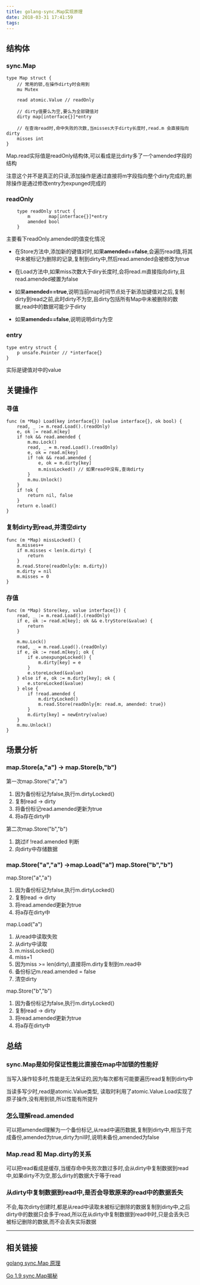 ```yaml
---
title: golang-sync.Map实现原理
date: 2018-03-31 17:41:59
tags:
---
```


## 结构体

### sync.Map

    type Map struct {
        // 常用的锁,在操作dirty时会用到
        mu Mutex

        read atomic.Value // readOnly

        // dirty值要么为空,要么为全部键值对
        dirty map[interface{}]*entry

        // 在查询read时,命中失败的次数,当misses大于dirty长度时,read.m 会直接指向dirty
        misses int
    }

Map.read实际值是readOnly结构体,可以看成是比dirty多了一个amended字段的结构

注意这个并不是真正的只读,添加操作是通过直接将m字段指向整个dirty完成的,删除操作是通过修改entry为expunged完成的


### readOnly

        type readOnly struct {
            m       map[interface{}]*entry
            amended bool 
        }

 主要看下readOnly.amended的值变化情况

- 在Store方法中,添加新的键值对时,如果**amended==false**,会遍历read值,将其中未被标记为删除的记录,复制到dirty中,然后read.amended会被修改为true

- 在Load方法中,如果miss次数大于diry长度时,会将read.m直接指向dirty,且read.amended被置为false

- 如果**amended==true**,说明当前map时间节点处于新添加键值对之后,复制dirty到read之前,此时dirty不为空,且dirty包括所有Map中未被删除的数据,read中的数据可能少于dirty

- 如果**amended==false**,说明说明dirty为空

### entry

    type entry struct {
        p unsafe.Pointer // *interface{}
    }

实际是键值对中的value



## 关键操作

### 寻值

    func (m *Map) Load(key interface{}) (value interface{}, ok bool) {
        read, _ := m.read.Load().(readOnly)
        e, ok := read.m[key]
        if !ok && read.amended {
            m.mu.Lock()
            read, _ = m.read.Load().(readOnly)
            e, ok = read.m[key]
            if !ok && read.amended {
                e, ok = m.dirty[key]
                m.missLocked() // 如果read中没有,查询dirty
            }
            m.mu.Unlock()
        }
        if !ok {
            return nil, false
        }
        return e.load()
    }

### 复制dirty到read,并清空dirty

    func (m *Map) missLocked() {
        m.misses++
        if m.misses < len(m.dirty) {
            return
        }
        m.read.Store(readOnly{m: m.dirty})
        m.dirty = nil
        m.misses = 0
    }

### 存值

    func (m *Map) Store(key, value interface{}) {
        read, _ := m.read.Load().(readOnly)
        if e, ok := read.m[key]; ok && e.tryStore(&value) {
            return
        }

        m.mu.Lock()
        read, _ = m.read.Load().(readOnly)
        if e, ok := read.m[key]; ok {
            if e.unexpungeLocked() {
                m.dirty[key] = e
            }
            e.storeLocked(&value)
        } else if e, ok := m.dirty[key]; ok {
            e.storeLocked(&value)
        } else {
            if !read.amended {
                m.dirtyLocked()
                m.read.Store(readOnly{m: read.m, amended: true})
            }
            m.dirty[key] = newEntry(value)
        }
        m.mu.Unlock()
    }

## 场景分析

### map.Store(a,"a") -> map.Store(b,"b")

第一次map.Store("a","a")
1. 因为备份标记为false,执行m.dirtyLocked()
2. 复制read -> dirty
3. 将备份标记read.amended更新为true
4. 将a存在dirty中

第二次map.Store("b","b")
1. 跳过if !read.amended 判断
2. 向dirty中存储数据

### map.Store("a","a") ->map.Load("a") map.Store("b","b")

map.Store("a","a")
1. 因为备份标记为false,执行m.dirtyLocked()
2. 复制read -> dirty
3. 将read.amended更新为true
4. 将a存在dirty中

map.Load("a")
1. 从read中读取失败
2. 从dirty中读取
3. m.missLocked()
4. miss+1
5. 因为miss >= len(dirty),直接将m.dirty复制到m.read中
6. 备份标记m.read.amended = false
7. 清空dirty

map.Store("b","b")
1. 因为备份标记为false,执行m.dirtyLocked()
2. 复制read -> dirty
3. 将read.amended更新为true
4. 将a存在dirty中

## 总结

### sync.Map是如何保证性能比直接在map中加锁的性能好

当写入操作较多时,性能是无法保证的,因为每次都有可能要遍历read复制到dirty中

当读多写少时,read是atomic.Value类型, 读取时利用了atomic.Value.Load实现了原子操作,没有用到锁,所以性能有所提升

### 怎么理解read.amended

可以把amended理解为一个备份标记,从read中遍历数据,复制到dirty中,相当于完成备份,amended为true,dirty为nil时,说明未备份,amended为false

### Map.read 和 Map.dirty的关系

可以把read看成是缓存,当缓存命中失败次数过多时,会从dirty中复制数据到read中,如果dirty不为空,那么dirty的数据大于等于read

### 从dirty中复制数据到read中,是否会导致原来的read中的数据丢失

不会,每次dirty创建时,都是从read中读取未被标记删除的数据复制到dirty中,之后dirty中的数据只会多于read,所以在从dirty中复制数据到read中时,只是会丢失已被标记删除的数据,而不会丢失实际数据

----

## 相关链接

[golang sync.Map 原理](https://blog.yiz96.com/golang-sync-map/)

[Go 1.9 sync.Map揭秘](http://colobu.com/2017/07/11/dive-into-sync-Map/)
    